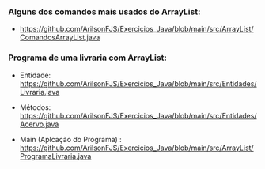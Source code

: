 ### Alguns dos comandos mais usados do ArrayList:

+ https://github.com/ArilsonFJS/Exercicios_Java/blob/main/src/ArrayList/ComandosArrayList.java

### Programa de uma livraria com ArrayList:

+ Entidade: https://github.com/ArilsonFJS/Exercicios_Java/blob/main/src/Entidades/Livraria.java

+ Métodos: https://github.com/ArilsonFJS/Exercicios_Java/blob/main/src/Entidades/Acervo.java

+ Main (Aplcação do Programa) : https://github.com/ArilsonFJS/Exercicios_Java/blob/main/src/ArrayList/ProgramaLivraria.java
